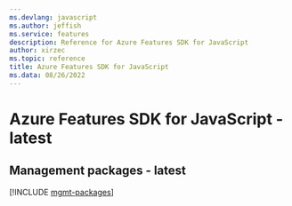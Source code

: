```yaml
---
ms.devlang: javascript
ms.author: jeffish
ms.service: features
description: Reference for Azure Features SDK for JavaScript
author: xirzec
ms.topic: reference
title: Azure Features SDK for JavaScript
ms.data: 08/26/2022
---
```

# Azure Features SDK for JavaScript - latest

## Management packages - latest
[!INCLUDE [mgmt-packages](features-mgmt-index.md)]